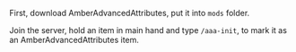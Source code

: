 
First, download AmberAdvancedAttributes, put it into `mods` folder.

Join the server, hold an item in main hand and type `/aaa-init`, 
to mark it as an AmberAdvancedAttributes item.